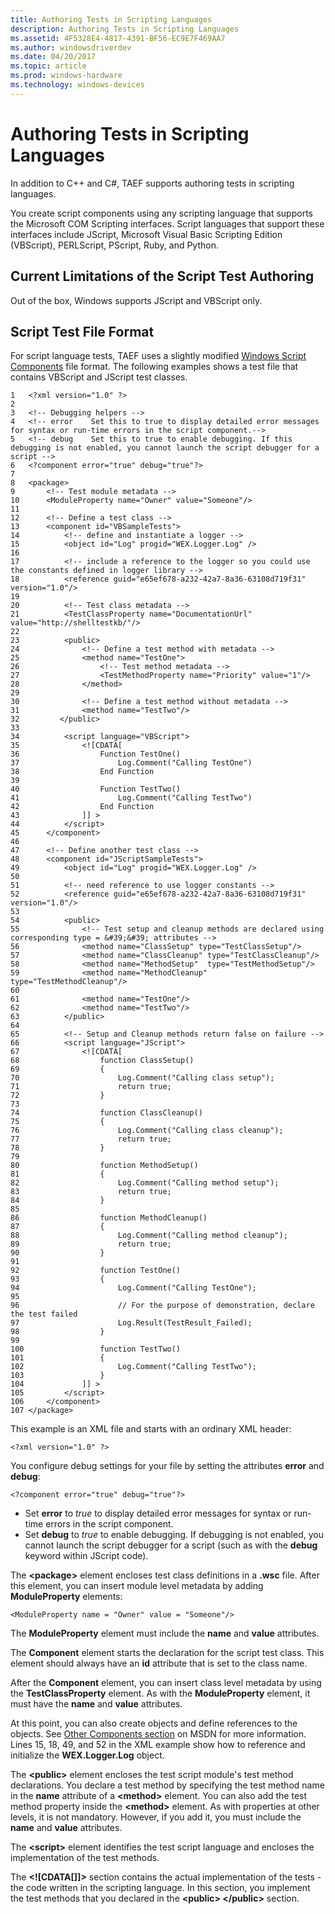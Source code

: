 ```yaml
---
title: Authoring Tests in Scripting Languages
description: Authoring Tests in Scripting Languages
ms.assetid: 4F5328E4-4817-4391-BF56-EC9E7F469AA7
ms.author: windowsdriverdev
ms.date: 04/20/2017
ms.topic: article
ms.prod: windows-hardware
ms.technology: windows-devices
---
```


# Authoring Tests in Scripting Languages


In addition to C++ and C#, TAEF supports authoring tests in scripting languages.

You create script components using any scripting language that supports the Microsoft COM Scripting interfaces. Script languages that support these interfaces include JScript, Microsoft Visual Basic Scripting Edition (VBScript), PERLScript, PScript, Ruby, and Python.

## <span id="Current_Limitations_of_the_Script_Test_Authoring"></span><span id="current_limitations_of_the_script_test_authoring"></span><span id="CURRENT_LIMITATIONS_OF_THE_SCRIPT_TEST_AUTHORING"></span>Current Limitations of the Script Test Authoring


Out of the box, Windows supports JScript and VBScript only.

## <span id="Script_Test_File_Format"></span><span id="script_test_file_format"></span><span id="SCRIPT_TEST_FILE_FORMAT"></span>Script Test File Format


For script language tests, TAEF uses a slightly modified [Windows Script Components](http://msdn.microsoft.com/library/07zhfkh8.aspx) file format. The following examples shows a test file that contains VBScript and JScript test classes.

```
1   <?xml version="1.0" ?>
2
3   <!-- Debugging helpers -->
4   <!-- error    Set this to true to display detailed error messages for syntax or run-time errors in the script component.-->
5   <!-- debug    Set this to true to enable debugging. If this debugging is not enabled, you cannot launch the script debugger for a script -->
6   <?component error="true" debug="true"?>
7
8   <package>
9       <!-- Test module metadata -->
10      <ModuleProperty name="Owner" value="Someone"/>
11
12      <!-- Define a test class -->
13      <component id="VBSampleTests">
14          <!-- define and instantiate a logger -->
15          <object id="Log" progid="WEX.Logger.Log" />
16  
17          <!-- include a reference to the logger so you could use the constants defined in logger library -->
18          <reference guid="e65ef678-a232-42a7-8a36-63108d719f31" version="1.0"/>
19
20          <!-- Test class metadata -->
21          <TestClassProperty name="DocumentationUrl" value="http://shelltestkb/"/>
22
23          <public>
24              <!-- Define a test method with metadata -->
25              <method name="TestOne">
26                  <!-- Test method metadata -->
27                  <TestMethodProperty name="Priority" value="1"/>
28              </method>
29  
30              <!-- Define a test method without metadata -->
31              <method name="TestTwo"/>
32         </public>
33
34          <script language="VBScript">
35              <![CDATA[
36                  Function TestOne()
37                      Log.Comment("Calling TestOne")
38                  End Function
39
40                  Function TestTwo()
41                      Log.Comment("Calling TestTwo")
42                  End Function
43              ]] >
44          </script>
45      </component>
46
47      <!-- Define another test class -->
48      <component id="JScriptSampleTests">
49          <object id="Log" progid="WEX.Logger.Log" />
50
51          <!-- need reference to use logger constants -->
52          <reference guid="e65ef678-a232-42a7-8a36-63108d719f31" version="1.0"/>
53
54          <public>
55              <!-- Test setup and cleanup methods are declared using corresponding type = &#39;&#39; attributes -->
56              <method name="ClassSetup" type="TestClassSetup"/>
57              <method name="ClassCleanup" type="TestClassCleanup"/>
58              <method name="MethodSetup"  type="TestMethodSetup"/>
59              <method name="MethodCleanup" type="TestMethodCleanup"/>
60
61              <method name="TestOne"/>
62              <method name="TestTwo"/>
63          </public>
64
65          <!-- Setup and Cleanup methods return false on failure -->
66          <script language="JScript">
67              <![CDATA[
68                  function ClassSetup()
69                  {
70                      Log.Comment("Calling class setup");
71                      return true;
72                  }
73
74                  function ClassCleanup()
75                  {
76                      Log.Comment("Calling class cleanup");
77                      return true;
78                  }
79
80                  function MethodSetup()
81                  {
82                      Log.Comment("Calling method setup");
83                      return true;
84                  }
85
86                  function MethodCleanup()
87                  {
88                      Log.Comment("Calling method cleanup");
89                      return true;
90                  }
91
92                  function TestOne()
93                  {
94                      Log.Comment("Calling TestOne");
95  
96                      // For the purpose of demonstration, declare the test failed
97                      Log.Result(TestResult_Failed);
98                  }
99
100                 function TestTwo()
101                 {
102                     Log.Comment("Calling TestTwo");
103                 }
104             ]] >
105         </script>
106     </component>
107 </package>
```

This example is an XML file and starts with an ordinary XML header:

```
<?xml version="1.0" ?>
```

You configure debug settings for your file by setting the attributes **error** and **debug**:

```
<?component error="true" debug="true"?>
```

-   Set **error** to *true* to display detailed error messages for syntax or run-time errors in the script component.
-   Set **debug** to *true* to enable debugging. If debugging is not enabled, you cannot launch the script debugger for a script (such as with the **debug** keyword within JScript code).

The **&lt;package&gt;** element encloses test class definitions in a **.wsc** file. After this element, you can insert module level metadata by adding **ModuleProperty** elements:

```
<ModuleProperty name = "Owner" value = "Someone"/>
```

The **ModuleProperty** element must include the **name** and **value** attributes.

The **Component** element starts the declaration for the script test class. This element should always have an **id** attribute that is set to the class name.

After the **Component** element, you can insert class level metadata by using the **TestClassProperty** element. As with the **ModuleProperty** element, it must have the **name** and **value** attributes.

At this point, you can also create objects and define references to the objects. See [Other Components section](http://msdn.microsoft.com/library/ye6w00x4.aspx) on MSDN for more information. Lines 15, 18, 49, and 52 in the XML example show how to reference and initialize the **WEX.Logger.Log** object.

The **&lt;public&gt;** element encloses the test script module's test method declarations. You declare a test method by specifying the test method name in the **name** attribute of a **&lt;method&gt;** element. You can also add the test method property inside the **&lt;method&gt;** element. As with properties at other levels, it is not mandatory. However, if you add it, you must include the **name** and **value** attributes.

The **&lt;script&gt;** element identifies the test script language and encloses the implementation of the test methods.

The **&lt;!\[CDATA\[\]\]&gt;** section contains the actual implementation of the tests - the code written in the scripting language. In this section, you implement the test methods that you declared in the **&lt;public&gt; &lt;/public&gt;** section.

 

 





